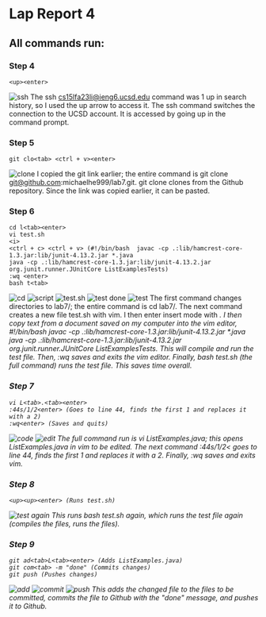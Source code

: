 # Lap Report 4

## All commands run: 

### Step 4
```
<up><enter>
```
![ssh](ssh.png)
The ssh cs15lfa23li@ieng6.ucsd.edu command was 1 up in search history, so I used the up arrow to access it. The ssh command switches the connection to the UCSD account. It is accessed by going up in the command prompt. 

### Step 5
```
git clo<tab> <ctrl + v><enter> 
```
![clone](clone.png)
I copied the git link earlier; the entire command is git clone git@github.com:michaelhe999/lab7.git. git clone clones from the Github repository. Since the link was copied earlier, it can be pasted. 

### Step 6
```
cd l<tab><enter> 
vi test.sh
<i>
<ctrl + c> <ctrl + v> (#!/bin/bash  javac -cp .:lib/hamcrest-core-1.3.jar:lib/junit-4.13.2.jar *.java
java -cp .:lib/hamcrest-core-1.3.jar:lib/junit-4.13.2.jar org.junit.runner.JUnitCore ListExamplesTests)
:wq <enter> 
bash t<tab> 
```
![cd](cd.png)
![script](script.png)
![test.sh](testVim.png)
![test done](scriptDone.png)
![test](test.png)
The first command changes directories to lab7/; the entire command is cd lab7/. The next command creates a new file test.sh with vim. I then enter insert mode with <i>. I then copy text from a document saved on my computer into the vim editor, #!/bin/bash  javac -cp .:lib/hamcrest-core-1.3.jar:lib/junit-4.13.2.jar *.java java -cp .:lib/hamcrest-core-1.3.jar:lib/junit-4.13.2.jar org.junit.runner.JUnitCore ListExamplesTests. This will compile and run the test file. Then, :wq saves and exits the vim editor. Finally, bash test.sh (the full command) runs the test file. This saves time overall. 

### Step 7
```
vi L<tab>.<tab><enter> 
:44s/1/2<enter> (Goes to line 44, finds the first 1 and replaces it with a 2)
:wq<enter> (Saves and quits)
```
![code](code.png)
![edit](edit.png)
The full command run is vi ListExamples.java; this opens ListExamples.java in vim to be edited. The next command :44s/1/2< goes to line 44, finds the first 1 and replaces it with a 2. Finally, :wq saves and exits vim. 

### Step 8
```
<up><up><enter> (Runs test.sh)
```
![test again](goodTests.png)
This runs bash test.sh again, which runs the test file again (compiles the files, runs the files). 

### Step 9
```
git ad<tab>L<tab><enter> (Adds ListExamples.java)
git com<tab> -m "done" (Commits changes)
git push (Pushes changes)
```
![add](add.png)
![commit](commit.png)
![push](push.png)
This adds the changed file to the files to be committed, commits the file to Github with the "done" message, and pushes it to Github. 













